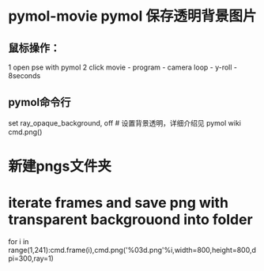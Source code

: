 # pymol-movie pymol 保存透明背景图片
## 鼠标操作：
1 open pse with pymol
2 click movie - program - camera loop - y-roll - 8seconds
## pymol命令行
set ray_opaque_background, off # 设置背景透明，详细介绍见 pymol wiki cmd.png()
# 新建pngs文件夹
# iterate frames and save png with transparent backgrouond into folder
for i in range(1,241):cmd.frame(i),cmd.png('%03d.png'%i,width=800,height=800,dpi=300,ray=1)

